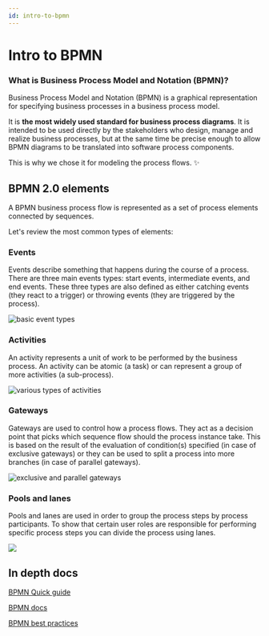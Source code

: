 ```yaml
---
id: intro-to-bpmn
---
```


# Intro to BPMN

### What is Business Process Model and Notation (BPMN)?

Business Process Model and Notation (BPMN) is a graphical representation for specifying business processes in a business process model.

It is **the most widely used standard for business process diagrams**. It is intended to be used directly by the stakeholders who design, manage and realize business processes, but at the same time be precise enough to allow BPMN diagrams to be translated into software process components.

This is why we chose it for modeling the process flows. :sparkles:

## BPMN 2.0 elements

A BPMN business process flow is represented as a set of process elements connected by sequences.

Let's review the most common types of elements:

### Events

Events describe something that happens during the course of a process. There are three main events types: start events, intermediate events, and end events. These three types are also defined as either catching events (they react to a trigger) or throwing events (they are triggered by the process).

![basic event types](https://s3.eu-west-1.amazonaws.com/docx.flowx.ai/3.2/events.png)

### Activities

An activity represents a unit of work to be performed by the business process. An activity can be atomic (a task) or can represent a group of more activities (a sub-process).

![various types of activities](https://s3.eu-west-1.amazonaws.com/docx.flowx.ai/3.2/activities.png)

### Gateways

Gateways are used to control how a process flows. They act as a decision point that picks which sequence flow should the process instance take. This is based on the result of the evaluation of condition(s) specified (in case of exclusive gateways) or they can be used to split a process into more branches (in case of parallel gateways).

![exclusive and parallel gateways](https://s3.eu-west-1.amazonaws.com/docx.flowx.ai/3.2/gateways.png)

### Pools and lanes

Pools and lanes are used in order to group the process steps by process participants. To show that certain user roles are responsible for performing specific process steps you can divide the process using lanes.

![](https://s3.eu-west-1.amazonaws.com/docx.flowx.ai/3.2/swimlanes_pool.png)

## In depth docs

[BPMN Quick guide](https://www.bpmnquickguide.com/view-bpmn-quick-guide/)

[BPMN docs](https://bpmn.io)

[BPMN best practices](https://bpmtips.com/interview-with-sandeep-johal-process-modeling-best-practices/)